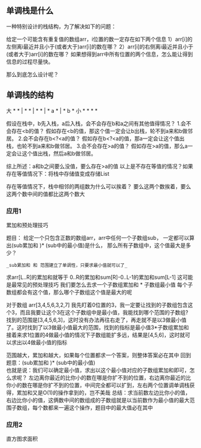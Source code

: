 ## 单调栈是什么
一种特别设计的栈结构，为了解决如下的问题：

给定一个可能含有重复值的数组arr，i位置的数一定存在如下两个信息
1）arr[i]的左侧离i最近并且小于(或者大于)arr[i]的数在哪？
2）arr[i]的右侧离i最近并且小于(或者大于)arr[i]的数在哪？
如果想得到arr中所有位置的两个信息，怎么能让得到信息的过程尽量快。

那么到底怎么设计呢？

## 单调栈的结构

 大              *     *
 |               *     *
 |               *     *
 |               *  a  *
 |               *  b  * 
 小              * * * *
  
 假设在栈中，b先入栈，a后入栈，会不会存在b和a之间有其他值得情况？
 1.会不会存在<b的值？
 假如存在<b的值，那这个值一定会让b出栈，轮不到a来和b做邻居。
 2.会不会存在b<?<a的值？
 假如存在b<?<a的值，那a一定会让这个值出栈，也轮不到a来和b做邻居。
 3.会不会存在>a的值？
 假如存在>a的值，那么a一定会让这个值出栈，然后a和b做邻居。
 
 综上所述：a和b之间要么没值，要么存在>a的值
 以上是不存在等值的情况？如果存在等值情况下：将栈中存储值变成存储List
 
 存在等值情况下，栈中相邻的两组数为什么可以挨着？
 要么这两个数挨着，要么这两个数中间的值都比这两个数大
 
 ### 应用1
 累加和预处理技巧
 
 题目：
 给定一个只包含正数的数组arr，arr中任何一个子数组sub，
 一定都可以算出(sub累加和 )* (sub中的最小值)是什么，
 那么所有子数组中，这个值最大是多少？

`_sub累加和 和 范围建立了单调性，只要求最小值就可以了_`

求arr[L..R]的累加和就等于 0..R的累加和sum[R]-0..L-1的累加和sum[L-1]    这可能是最常见的预处理技巧
我们要怎么去求一个子数组累加和 * 子数组最小值   每个子数组都会有这个值，那么哪个子数组这个值是最大的呢

对于数组 arr[3,4,5,6,3,2,7]
我先盯着0位置的3，我一定要让找到的子数组包含这个3，而且我要让这个3在这个子数组中是最小值，我能找到哪个范围的子数组?
找到的范围是[3,4,5,6,3]，这时没有办法再往右走了，再走就不是以3做最小值了。这时找到了以3做最小值最大的范围，找到的指标是最小值3*子数组累加和
接着来求1位置的4做最小值的情况下子数组能扩多远，结果是[4,5,6]，这时就可以求出以4做最小值的指标

范围越大，累加和越大，如果每个位置都求一个答案，则整体答案必在其中
回到题意：(sub累加和 )* (sub中的最小值)   
也就是说：我们可以确定最小值，求出以这个最小值对应的子数组累加和即可，怎么求呢？
左边离你最近的比你小的数在哪是你扩不到的位置，右边离你最近的比你小的数在哪是你扩不到的位置，中间完全都可以扩到，左右两个位置调单调栈获得，累加和又是O(1)的操作拿到的，岂不美哉
总结：求当前数左边比你小的值，右边比你小的值，这俩数中间的数组成的子数组就是以当前数作为最小值的最大范围子数组，每个数都来一遍这个操作，题目中的最大值必在其中

### 应用2
直方图求面积